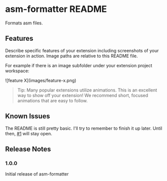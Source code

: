 # asm-formatter README

Formats asm files.

## Features

Describe specific features of your extension including screenshots of your extension in action. Image paths are relative to this README file.

For example if there is an image subfolder under your extension project workspace:

\!\[feature X\]\(images/feature-x.png\)

> Tip: Many popular extensions utilize animations. This is an excellent way to show off your extension! We recommend short, focused animations that are easy to follow.

## Known Issues

The README is still pretty basic. I'll try to remember to finish it up later. Until then, [#1](https://github.com/CoolSpy3/asm-formatter/issues/1) will stay open.

## Release Notes

### 1.0.0

Initial release of asm-formatter